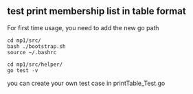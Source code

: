 ## test print membership list in table format
For first time usage, you need to add the new go path
```console
cd mp1/src/
bash ./bootstrap.sh
source ~/.bashrc
```

```console
cd mp1/src/helper/
go test -v
```
you can create your own test case in printTable_Test.go

